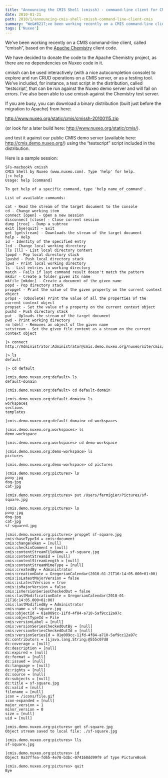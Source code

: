 ```yaml
---
title: "Announcing the CMIS Shell (cmissh) - command-line client for CMIS"
date: 2010-01-21
path: 2010/1/announcing-cmis-shell-cmissh-command-line-client-cmis
summary: "We&#8217;ve been working recently on a CMIS command-line client, called &#8220;cmissh&#8221;, based on the Apache Chemistry client code."
tags: ['Nuxeo']
---
```


<p>We&#8217;ve been working recently on a CMIS command-line client, called
&#8220;cmissh&#8221;, based on the <a href="http://incubator.apache.org/chemistry">Apache Chemistry</a>
client code.</p> 
<p>We have decided to donate the code to the Apache Chemistry project, as
there are no dependencies on Nuxeo code in it.</p> 
<p>cmissh can be used interactively (with a nice autocompletion console)
to explore and run CRUD operations on a CMIS server, or as a testing
tool. We&#8217;ve included, for instance, a test script in the distribution,
called &#8216;testscript&#8217;, that can be run against the Nuxeo demo server and
will fail on errors. I&#8217;ve also been able to use cmissh against the
Chemistry test server.</p> 
<p>If you are busy, you can download a binary distribution (built just
before the migration to Apache) from here:</p> 
<p><a href="http://www.nuxeo.org/static/cmis/cmissh-20100115.zip">http://www.nuxeo.org/static/cmis/cmissh-20100115.zip</a></p> 
<p>(or look for a later build here: <a href="http://www.nuxeo.org/static/cmis/">http://www.nuxeo.org/static/cmis/</a>).</p> 
<p>and test it against our public CMIS demo server (available here:
<a href="http://cmis.demo.nuxeo.org/">http://cmis.demo.nuxeo.org/</a>) using the &#8220;testscript&#8221; script included
in the distribution.</p> 
<p>Here is a sample session:</p> 

<pre><code class="prettyprint lang-text">SFs-macbook% cmissh
CMIS Shell by Nuxeo (www.nuxeo.com). Type 'help' for help.
|:&gt; help
Usage: help [command]

To get help of a specific command, type 'help name_of_command'.

List of available commands:

cat - Read the stream of the target document to the console
cd - Change working item
connect [open] - Open a new session
disconnect [close] - Close current session
dump [tree] - Dump a subtree
exit [bye|quit] - Exit
get [getstream] - Downloads the stream of the target document
help - Help
id - Identity of the specified entry
lcd - Change local working directory
lls [ll] - List local directory content
lpopd - Pop local directory stack
lpushd - Push local directory stack
lpwd - Print local working directory
ls - List entries in working directory
match - Fails if last command result doesn't match the pattern
mkdir - Create a folder given its name
mkfile [mkdoc] - Create a document of the given name
popd - Pop directory stack
propget - Print the value of the given property on the current context object
props - (Obsolete) Print the value of all the properties of the current context object
propset - Set the value of a property on the current context object
pushd - Push directory stack
put - Uploads the stream of the target document
pwd - Print working directory
rm [del] - Removes an object of the given name
setstream - Set the given file content as a stream on the current context object

|&gt; connect http://Administrator:Administrator@cmis.demo.nuxeo.org/nuxeo/site/cmis/repository

|&gt; ls
default

|&gt; cd default

|cmis.demo.nuxeo.org:default&gt; ls
default-domain

|cmis.demo.nuxeo.org:default&gt; cd default-domain

|cmis.demo.nuxeo.org:default-domain&gt; ls
workspaces
sections
templates

|cmis.demo.nuxeo.org:default-domain&gt; cd workspaces

|cmis.demo.nuxeo.org:workspaces&gt; ls
demo-workspace

|cmis.demo.nuxeo.org:workspaces&gt; cd demo-workspace

|cmis.demo.nuxeo.org:demo-workspace&gt; ls
pictures

|cmis.demo.nuxeo.org:demo-workspace&gt; cd pictures

|cmis.demo.nuxeo.org:pictures&gt; ls
pony-jpg
dog-jpg
cat-jpg

|cmis.demo.nuxeo.org:pictures&gt; put /Users/fermigier/Pictures/sf-square.jpg 

|cmis.demo.nuxeo.org:pictures&gt; ls
pony-jpg
dog-jpg
cat-jpg
sf-squared.jpg

|cmis.demo.nuxeo.org:pictures&gt; propget sf-square.jpg
cmis:baseTypeId = cmis:document
cmis:changeToken = [null]
cmis:checkinComment = [null]
cmis:contentStreamFileName = sf-square.jpg
cmis:contentStreamId = [null]
cmis:contentStreamLength = [null]
cmis:contentStreamMimeType = [null]
cmis:createdBy = Administrator
cmis:creationDate = GregorianCalendar(2010-01-21T16:14:05.000+01:00)
cmis:isLatestMajorVersion = false
cmis:isLatestVersion = true
cmis:isMajorVersion = false
cmis:isVersionSeriesCheckedOut = false
cmis:lastModificationDate = GregorianCalendar(2010-01-21T16:14:05.000+01:00)
cmis:lastModifiedBy = Administrator
cmis:name = sf-square.jpg
cmis:objectId = 01e009cc-11fd-4f84-a710-5af9cc12a97c
cmis:objectTypeId = File
cmis:versionLabel = [null]
cmis:versionSeriesCheckedOutBy = [null]
cmis:versionSeriesCheckedOutId = [null]
cmis:versionSeriesId = 01e009cc-11fd-4f84-a710-5af9cc12a97c
dc:contributors = [Ljava.lang.String;@555c07d8
dc:coverage = [null]
dc:description = [null]
dc:expired = [null]
dc:format = [null]
dc:issued = [null]
dc:language = [null]
dc:rights = [null]
dc:source = [null]
dc:subjects = [null]
dc:title = sf-square.jpg
dc:valid = [null]
filename = [null]
icon = /icons/file.gif
icon-expanded = [null]
major_version = 1
minor_version = 0
size = [null]
uid = [null]

|cmis.demo.nuxeo.org:pictures&gt; get sf-square.jpg
Object stream saved to local file: ./sf-square.jpg

|cmis.demo.nuxeo.org:pictures&gt; lls
sf-square.jpg

|cmis.demo.nuxeo.org:pictures&gt; id
Object 0a37ffea-fd65-4e78-b3bc-074168dd99f9 of type PictureBook

|cmis.demo.nuxeo.org:pictures&gt; quit
Bye
</code></pre> 
 

